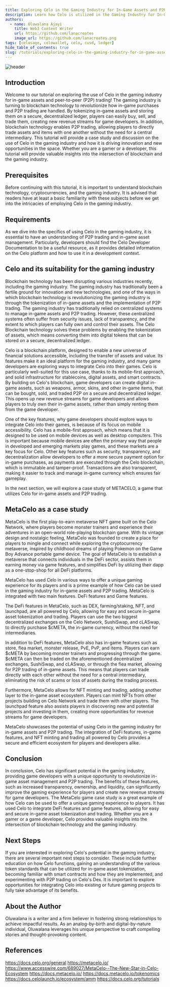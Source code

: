 ```yaml
---
title: Exploring Celo in the Gaming Industry for In-Game Assets and P2P Trading
description: Learn how Celo is utilized in the Gaming Industry for In-Game Assets and P2P Trading
authors:
  - name: Oluwalana Ajayi
    title: Web3 Content Writer
    url: https://github.com/lanacreates
    image_url: https://github.com/lanacreates.png
tags: [celosage, celowallet, celo, cusd, ledger]
hide_table_of_contents: true
slug: /tutorials/exploring-celo-in-the-gaming-industry-for-in-game-assets-and-p2p-trading
---
```


![header](../src/data-tutorials/showcase/intermediate/Exploring-Celo-in-the-Gaming-Industry-for-In-Game-Assets-and-P2P-Trading.png)

## Introduction

Welcome to our tutorial on exploring the use of Celo in the gaming industry for in-game assets and peer-to-peer (P2P) trading! The gaming industry is turning to blockchain technology to revolutionize how in-game purchases and P2P trading are handled. By tokenizing in-game assets and storing them on a secure, decentralized ledger, players can easily buy, sell, and trade them, creating new revenue streams for game developers. In addition, blockchain technology enables P2P trading, allowing players to directly trade assets and items with one another without the need for a central intermediary. This tutorial will provide a case study and discussion on the use of Celo in the gaming industry and how it is driving innovation and new opportunities in the space. Whether you are a gamer or a developer, this tutorial will provide valuable insights into the intersection of blockchain and the gaming industry.

## Prerequisites

Before continuing with this tutorial, it is important to understand blockchain technology, cryptocurrencies, and the gaming industry. It is advised that readers have at least a basic familiarity with these subjects before we get into the intricacies of employing Celo in the gaming industry.

## Requirements

As we dive into the specifics of using Celo in the gaming industry, it is essential to have an understanding of P2P trading and in-game asset management. Particularly, developers should find the Celo Developer Documentation to be a useful resource, as it provides detailed information on the Celo platform and how to use it in a development context.

## Celo and its suitability for the gaming industry

Blockchain technology has been disrupting various industries recently, including the gaming industry. The gaming industry has traditionally been a fertile ground for innovation and new technologies, and one of the ways in which blockchain technology is revolutionizing the gaming industry is through the tokenization of in-game assets and the implementation of P2P trading. The gaming industry has traditionally relied on centralized systems to manage in-game assets and P2P trading. However, these centralized systems often suffer from security issues, lack of transparency, and the extent to which players can fully own and control their assets. The Celo Blockchain technology solves these problems by enabling the tokenization of assets, which means converting them into digital tokens that can be stored on a secure, decentralized ledger.

Celo is a blockchain platform, designed to enable a new universe of financial solutions accessible, including the transfer of assets and value. Its features make it an ideal platform for the gaming industry, and many game developers are exploring ways to integrate Celo into their games. Celo is particularly well-suited for this use case, thanks to its mobile-first approach, and solid infrastructure for stablecoins, digital assets, and smart contracts. By building on Celo's blockchain, game developers can create digital in-game assets, such as weapons, armor, skins, and other in-game items, that can be bought, sold, and traded P2P on a secure and decentralized ledger. This opens up new revenue streams for game developers and allows players to truly own their in-game assets, rather than simply renting them from the game developer.

One of the key features, why game developers should explore ways to integrate Celo into their games, is because of its focus on mobile accessibility. Celo has a mobile-first approach, which means that it is designed to be used on mobile devices as well as desktop computers. This is important because mobile devices are often the primary way that people in developed and emerging markets play games, and these markets are a key focus for Celo. Other key features such as security, transparency, and decentralization allow developers to offer a more secure payment option for in-game purchases, as payments are executed through the Celo blockchain, which is immutable and tamper-proof. Transactions are also transparent, making it easier to track and manage in-game currency which ensures fair gameplay.

In the next section, we will explore a case study of METACELO, a game that utilizes Celo for in-game assets and P2P trading.

## MetaCelo as a case study

MetaCelo is the first play-to-earn metaverse NFT game built on the Celo Network, where players become monster trainers and experience their adventures in an open-world role-playing blockchain game. With its vintage design and nostalgic feeling, MetaCelo was founded to create a place for players to mingle and connect while exploring the cryptocurrency metaverse, inspired by childhood dreams of playing Pokemon on the Game Boy Advance portable game device. The goal of MetaCelo is to establish a metaverse that connects individuals in the DeFi sector, assists them in earning money via game features, and simplifies DeFi by utilizing their dapp as a one-stop-shop for all DeFi platforms.

MetaCelo has used Celo in various ways to offer a unique gaming experience for its players and is a prime example of how Celo can be used in the gaming industry for in-game assets and P2P trading. MetaCelo is integrated with two main features. DeFi features and Game features.

The DeFi features in MetaCelo, such as DEX, farming/staking, NFT, and launchpad, are all powered by Celo, allowing for easy and secure in-game asset tokenization and trading. Players can use the two biggest decentralized exchanges on the Celo Network, SushiSwap, and cLASwap, to directly purchase $cMETA, the in-game currency, without the need for intermediaries.

In addition to DeFi features, MetaCelo also has in-game features such as store, flea market, monster release, PvE, PvP, and items. Players can earn $cMETA by becoming monster trainers and progressing through the game. $cMETA can then be traded on the aforementioned decentralized exchanges, SushiSwap, and cLASwap, or through the flea market, allowing for P2P trading of in-game assets. This means that players can trade directly with each other without the need for a central intermediary, eliminating the risk of scams or loss of assets during the trading process.

Furthermore, MetaCelo allows for NFT minting and trading, adding another layer to the in-game asset ecosystem. Players can mint NFTs from other projects building on Celo Network and trade them with other players. The launchpad feature also assists players in discovering new and potential projects and investing in them, creating more opportunities for revenue streams for game developers.

MetaCelo showcases the potential of using Celo in the gaming industry for in-game assets and P2P trading. The integration of DeFi features, in-game features, and NFT minting and trading all powered by Celo provides a secure and efficient ecosystem for players and developers alike.

## Conclusion

In conclusion, Celo has significant potential in the gaming industry, providing game developers with a unique opportunity to revolutionize in-game asset management and P2P trading. The benefits of these features, such as increased transparency, ownership, and liquidity, can significantly improve the gaming experience for players and create new revenue streams for game developers. The MetaCelo game case study is a great example of how Celo can be used to offer a unique gaming experience to players. It has used Celo to integrate DeFi features and game features, allowing for easy and secure in-game asset tokenization and trading.
Whether you are a gamer or a game developer, Celo provides valuable insights into the intersection of blockchain technology and the gaming industry.

## Next Steps

If you are interested in exploring Celo's potential in the gaming industry, there are several important next steps to consider. These include further education on how Celo functions, gaining an understanding of the various token standards that can be utilized for in-game asset tokenization, becoming familiar with smart contracts and how they are implemented, and experimenting with P2P trading on Celo's Dex. It is important to explore opportunities for integrating Celo into existing or future gaming projects to fully take advantage of its benefits.

## About the Author

Oluwalana is a writer and a firm believer in fostering strong relationships to achieve impactful results. As an analog-by-birth and digital-by-nature individual, Oluwalana leverages his unique perspective to craft compelling stories and thought-provoking content.

## References

https://docs.celo.org/general
https://metacelo.io/
https://www.accesswire.com/689027/MetaCelo--The-New-Star-in-Celo-Ecosystem
https://docs.metacelo.io/
https://docs.metacelo.io/tokenomics
https://docs.celolaunch.io/ecosystem/amm
https://docs.celo.org/tutorials
